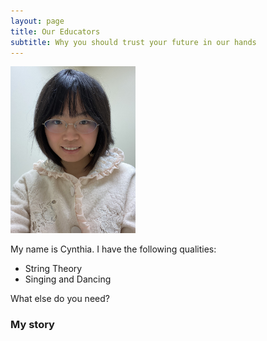 ```yaml
---
layout: page
title: Our Educators
subtitle: Why you should trust your future in our hands
---
```


<img src="assets/img/cynthia.JPG" width="200">


My name is Cynthia. I have the following qualities:

- String Theory
- Singing and Dancing

What else do you need?

### My story

